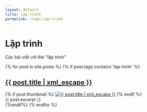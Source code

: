 ```yaml
---
layout: default
title: Lập trình
permalink: /tags/lap-trinh
---
```

<div id="index">
<div class="category_detail">
    <h1>Lập trình</h1>
    <p>Các bài viết với thẻ "lập trình"</p>
</div>
{% for post in site.posts %}
{% if post.tags contains 'lap-trinh' %}
<article class="post" itemscope itemtype="http://schema.org/Article">
  <h1 itemprop="name"><a itemprop="url" href="{{ site.site_url }}{{ post.url }}" title="{{ post.title | xml_escape }}" >{{ post.title | xml_escape }}</a></h1>
  {% if post.thumbnail %}
  <a href="{{ post.url }}"><img itemprop="image" src="{{ site.site_url }/}images/{{ post.thumbnail }}" alt="{{ post.title | xml_escape }}" class="post_thumbnail"></a>
  {% endif %}
  <div class="excerpt" itemprop="description">
    {{ post.excerpt }}
  </div>
  <div class="clear"></div>
</article>
{%endif%}
{% endfor %}
</div>
